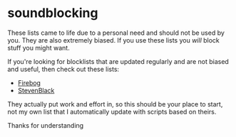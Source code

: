 # soundblocking

These lists came to life due to a personal need and should not be used by you. They are also extremely biased. If you use these lists you _will_ block stuff you might want.

If you're looking for blocklists that are updated regularly and are not biased and useful, then check out these lists:
- [Firebog](https://firebog.net/)
- [StevenBlack](https://github.com/StevenBlack/hosts)

They actually put work and effort in, so this should be your place to start, not my own list that I automatically update with scripts based on theirs.

Thanks for understanding
